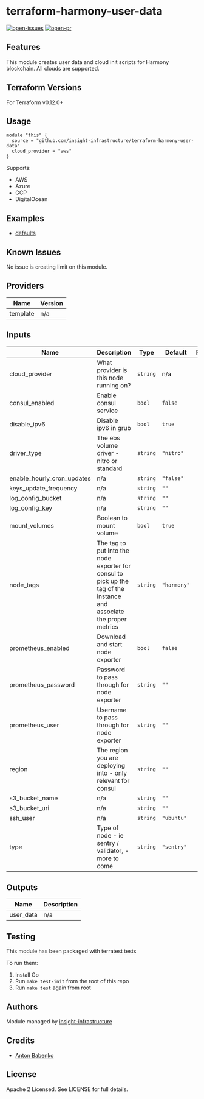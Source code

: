 # terraform-harmony-user-data

[![open-issues](https://img.shields.io/github/issues-raw/insight-infrastructure/terraform-harmony-user-data?style=for-the-badge)](https://github.com/insight-infrastructure/terraform-harmony-user-data/issues)
[![open-pr](https://img.shields.io/github/issues-pr-raw/insight-infrastructure/terraform-harmony-user-data?style=for-the-badge)](https://github.com/insight-infrastructure/terraform-harmony-user-data/pulls)

## Features

This module creates user data and cloud init scripts for Harmony blockchain. All clouds are supported. 

## Terraform Versions

For Terraform v0.12.0+

## Usage

```hcl-terraform
module "this" {
  source = "github.com/insight-infrastructure/terraform-harmony-user-data"
  cloud_provider = "aws"
}
```

Supports:
- AWS 
- Azure
- GCP 
- DigitalOcean 

## Examples

- [defaults](https://github.com/insight-infrastructure/terraform-harmony-user-data/tree/master/examples/defaults)

## Known  Issues
No issue is creating limit on this module.

<!-- BEGINNING OF PRE-COMMIT-TERRAFORM DOCS HOOK -->
## Providers

| Name | Version |
|------|---------|
| template | n/a |

## Inputs

| Name | Description | Type | Default | Required |
|------|-------------|------|---------|:-----:|
| cloud\_provider | What provider is this node running on? | `string` | n/a | yes |
| consul\_enabled | Enable consul service | `bool` | `false` | no |
| disable\_ipv6 | Disable ipv6 in grub | `bool` | `true` | no |
| driver\_type | The ebs volume driver - nitro or standard | `string` | `"nitro"` | no |
| enable\_hourly\_cron\_updates | n/a | `string` | `"false"` | no |
| keys\_update\_frequency | n/a | `string` | `""` | no |
| log\_config\_bucket | n/a | `string` | `""` | no |
| log\_config\_key | n/a | `string` | `""` | no |
| mount\_volumes | Boolean to mount volume | `bool` | `true` | no |
| node\_tags | The tag to put into the node exporter for consul to pick up the tag of the instance and associate the proper metrics | `string` | `"harmony"` | no |
| prometheus\_enabled | Download and start node exporter | `bool` | `false` | no |
| prometheus\_password | Password to pass through for node exporter | `string` | `""` | no |
| prometheus\_user | Username to pass through for node exporter | `string` | `""` | no |
| region | The region you are deploying into - only relevant for consul | `string` | `""` | no |
| s3\_bucket\_name | n/a | `string` | `""` | no |
| s3\_bucket\_uri | n/a | `string` | `""` | no |
| ssh\_user | n/a | `string` | `"ubuntu"` | no |
| type | Type of node - ie sentry / validator, - more to come | `string` | `"sentry"` | no |

## Outputs

| Name | Description |
|------|-------------|
| user\_data | n/a |

<!-- END OF PRE-COMMIT-TERRAFORM DOCS HOOK -->

## Testing
This module has been packaged with terratest tests

To run them:

1. Install Go
2. Run `make test-init` from the root of this repo
3. Run `make test` again from root

## Authors

Module managed by [insight-infrastructure](https://github.com/insight-infrastructure)

## Credits

- [Anton Babenko](https://github.com/antonbabenko)

## License

Apache 2 Licensed. See LICENSE for full details.